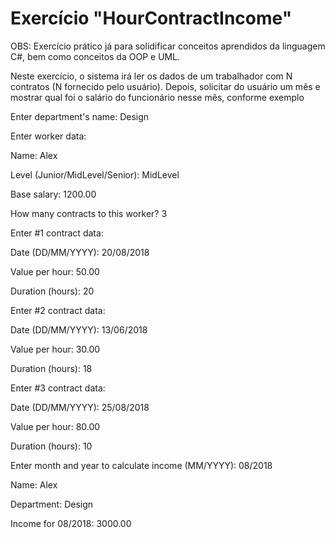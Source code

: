 # Exercício "HourContractIncome"

OBS: Exercício prático já para solidificar conceitos aprendidos da linguagem C#, bem como conceitos da OOP e UML.

Neste exercício, o sistema irá ler os dados de um trabalhador com N contratos (N fornecido pelo usuário). Depois, solicitar
do usuário um mês e mostrar qual foi o salário do funcionário nesse mês, conforme exemplo

Enter department's name: Design

Enter worker data:

Name: Alex

Level (Junior/MidLevel/Senior): MidLevel

Base salary: 1200.00

How many contracts to this worker? 3

Enter #1 contract data:

Date (DD/MM/YYYY): 20/08/2018

Value per hour: 50.00

Duration (hours): 20

Enter #2 contract data:

Date (DD/MM/YYYY): 13/06/2018

Value per hour: 30.00

Duration (hours): 18

Enter #3 contract data:

Date (DD/MM/YYYY): 25/08/2018

Value per hour: 80.00

Duration (hours): 10


Enter month and year to calculate income (MM/YYYY): 08/2018

Name: Alex

Department: Design

Income for 08/2018: 3000.00